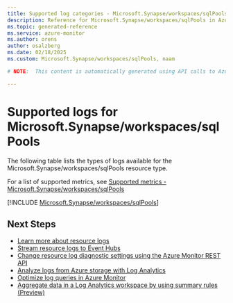 ```yaml
---
title: Supported log categories - Microsoft.Synapse/workspaces/sqlPools
description: Reference for Microsoft.Synapse/workspaces/sqlPools in Azure Monitor Logs.
ms.topic: generated-reference
ms.service: azure-monitor
ms.author: orens
author: osalzberg
ms.date: 02/18/2025
ms.custom: Microsoft.Synapse/workspaces/sqlPools, naam

# NOTE:  This content is automatically generated using API calls to Azure. Any edits made on these files will be overwritten in the next run of the script. 

---
```





# Supported logs for Microsoft.Synapse/workspaces/sqlPools  
The following table lists the types of logs available for the Microsoft.Synapse/workspaces/sqlPools resource type.
  
  
  
For a list of supported metrics, see [Supported metrics - Microsoft.Synapse/workspaces/sqlPools](../supported-metrics/microsoft-synapse-workspaces-sqlpools-metrics.md)  
  

  
[!INCLUDE [Microsoft.Synapse/workspaces/sqlPools](~/reusable-content/ce-skilling/azure/includes/azure-monitor/reference/logs/microsoft-synapse-workspaces-sqlpools-logs-include.md)]  
  

## Next Steps

* [Learn more about resource logs](/azure/azure-monitor/essentials/platform-logs-overview)
* [Stream resource logs to Event Hubs](/azure/azure-monitor/essentials/resource-logs#send-to-azure-event-hubs)
* [Change resource log diagnostic settings using the Azure Monitor REST API](/rest/api/monitor/diagnosticsettings)
* [Analyze logs from Azure storage with Log Analytics](/azure/azure-monitor/essentials/resource-logs#send-to-log-analytics-workspace)
* [Optimize log queries in Azure Monitor](/azure/azure-monitor/logs/query-optimization)
* [Aggregate data in a Log Analytics workspace by using summary rules (Preview)](/azure/azure-monitor/logs/summary-rules)